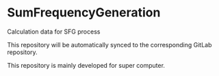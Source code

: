 # SumFrequencyGeneration
Calculation data for SFG process

This repository will be automatically synced to the corresponding GitLab repository.

This repository is mainly developed for super computer.
